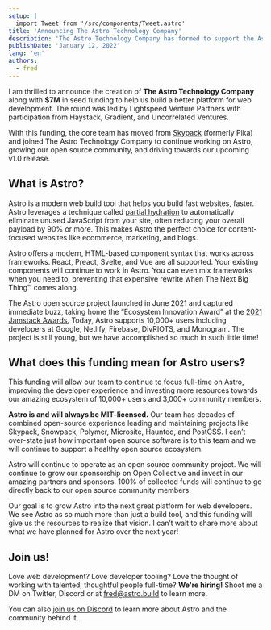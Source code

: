 ```yaml
---
setup: |
  import Tweet from '/src/components/Tweet.astro'
title: 'Announcing The Astro Technology Company'
description: 'The Astro Technology Company has formed to support the Astro open source project and build a better platform for web developers everywhere.'
publishDate: 'January 12, 2022'
lang: 'en'
authors: 
  - fred
---
```



I am thrilled to announce the creation of **The Astro Technology Company** along with **$7M** in seed funding to help us build a better platform for web development. The round was led by Lightspeed Venture Partners with participation from Haystack, Gradient, and Uncorrelated Ventures. 

With this funding, the core team has moved from [Skypack](https://www.skypack.dev/) (formerly Pika) and joined The Astro Technology Company to continue working on Astro, growing our open source community, and driving towards our upcoming v1.0 release.

## **What is Astro?**

Astro is a modern web build tool that helps you build fast websites, faster. Astro leverages a technique called [partial hydration](https://docs.astro.build/en/core-concepts/component-hydration/) to automatically eliminate unused JavaScript from your site, often reducing your overall payload by 90% or more. This makes Astro the perfect choice for content-focused websites like ecommerce, marketing, and blogs.

Astro offers a modern, HTML-based component syntax that works across frameworks. React, Preact, Svelte, and Vue are all supported. Your existing components will continue to work in Astro. You can even mix frameworks when you need to, preventing that expensive rewrite when The Next Big Thing™️ comes along.

The Astro open source project launched in June 2021 and captured immediate buzz, taking home the “Ecosystem Innovation Award” at the [2021 Jamstack Awards.](https://jamstackconf.com/jammies/) Today, Astro supports 10,000+ users including developers at Google, Netlify, Firebase, DivRIOTS, and Monogram. The project is still young, but we have accomplished so much in such little time!

## What does this funding mean for Astro users?

This funding will allow our team to continue to focus full-time on Astro, improving the developer experience and investing more resources towards our amazing ecosystem of 10,000+ users and 3,000+ community members. 

**Astro is and will always be MIT-licensed.** Our team has decades of combined open-source experience leading and maintaining projects like Skypack, Snowpack, Polymer, Microsite, Haunted, and PostCSS. I can’t over-state just how important open source software is to this team and we will continue to support a healthy open source ecosystem.

Astro will continue to operate as an open source community project. We will continue to grow our sponsorship on Open Collective and invest in our amazing partners and sponsors. 100% of collected funds will continue to go directly back to our open source community members.

Our goal is to grow Astro into the next great platform for web developers. We see Astro as so much more than just a build tool, and this funding will give us the resources to realize that vision. I can’t wait to share more about what we have planned for Astro over the next year!

## Join us!

Love web development? Love developer tooling? Love the thought of working with talented, thoughtful people full-time? **We're hiring!** Shoot me a DM on Twitter, Discord or at [fred@astro.build](mailto:fred@astro.build) to learn more. 

You can also [join us on Discord](https://astro.build/chat) to learn more about Astro and the community behind it.
